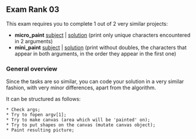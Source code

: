 ## Exam Rank 03

This exam requires you to complete 1 out of 2 very similar projects:

* **micro_paint** [subject](https://github.com/Preposterone/42_exams_2021/blob/master/Rank_03/subjects/micro_paint.txt) | [solution](https://github.com/Preposterone/42_exams_2021/blob/master/Rank_03/micro_paint/micro.c)
(print only unique characters encountered in 2 arguments)
* **mini_paint** [subject](https://github.com/Preposterone/42_exams_2021/blob/master/Rank_03/subjects/mini_paint.txt) | [solution](https://github.com/Preposterone/42_exams_2021/blob/master/Rank_03/mini_paint/mini.c)
(print without doubles, the characters that appear in both arguments, in the order they appear in the first one)
  
### General overview
Since the tasks are so similar, you can code your solution in a very similar fashion, with very minor differences, apart from the algorithm.

It can be structured as follows:
```
* Check args;
* Try to fopen argv[1];
* Try to make canvas (area which will be 'painted' on);
* Try to put shapes on the canvas (mutate canvas object);
* Paint resulting picture;
```